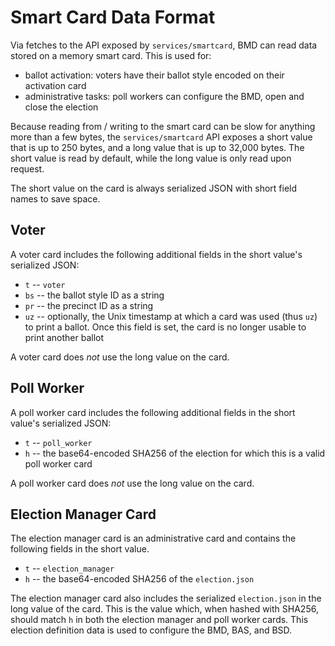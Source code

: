 # Smart Card Data Format

Via fetches to the API exposed by `services/smartcard`, BMD can read data stored
on a memory smart card. This is used for:

- ballot activation: voters have their ballot style encoded on their activation
  card
- administrative tasks: poll workers can configure the BMD, open and close the
  election

Because reading from / writing to the smart card can be slow for anything more
than a few bytes, the `services/smartcard` API exposes a short value that is up
to 250 bytes, and a long value that is up to 32,000 bytes. The short value is
read by default, while the long value is only read upon request.

The short value on the card is always serialized JSON with short field names to
save space.

## Voter

A voter card includes the following additional fields in the short value's
serialized JSON:

- `t` -- `voter`
- `bs` -- the ballot style ID as a string
- `pr` -- the precinct ID as a string
- `uz` -- optionally, the Unix timestamp at which a card was used (thus `uz`) to
  print a ballot. Once this field is set, the card is no longer usable to print
  another ballot

A voter card does _not_ use the long value on the card.

## Poll Worker

A poll worker card includes the following additional fields in the short value's
serialized JSON:

- `t` -- `poll_worker`
- `h` -- the base64-encoded SHA256 of the election for which this is a valid
  poll worker card

A poll worker card does _not_ use the long value on the card.

## Election Manager Card

The election manager card is an administrative card and contains the following
fields in the short value.

- `t` -- `election_manager`
- `h` -- the base64-encoded SHA256 of the `election.json`

The election manager card also includes the serialized `election.json` in the
long value of the card. This is the value which, when hashed with SHA256, should
match `h` in both the election manager and poll worker cards. This election
definition data is used to configure the BMD, BAS, and BSD.
